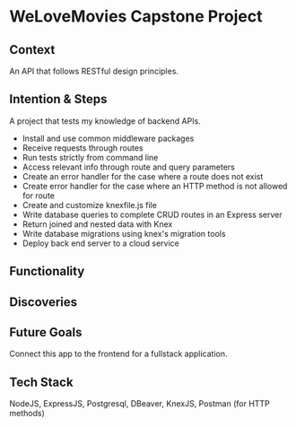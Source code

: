 # WeLoveMovies Capstone Project

## Context

An API that follows RESTful design principles.

## Intention & Steps

A project that tests my knowledge of backend APIs.

- Install and use common middleware packages
- Receive requests through routes
- Run tests strictly from command line
- Access relevant info through route and query parameters
- Create an error handler for the case where a route does not exist
- Create error handler for the case where an HTTP method is not allowed for route
- Create and customize knexfile.js file
- Write database queries to complete CRUD routes in an Express server
- Return joined and nested data with Knex
- Write database migrations using knex's migration tools
- Deploy back end server to a cloud service

## Functionality

## Discoveries

## Future Goals

Connect this app to the frontend for a fullstack application.

## Tech Stack

NodeJS, ExpressJS, Postgresql, DBeaver, KnexJS, Postman (for HTTP methods)
